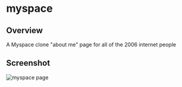 # myspace

## Overview
A Myspace clone "about me" page for all of the 2006 internet people

## Screenshot

![myspace page](https://res.cloudinary.com/dysirhng8/image/upload/v1638466477/portfolio/Screenshot_2021-12-02_at_17.33.26_vjejez.png)
